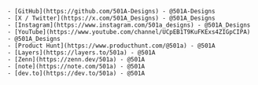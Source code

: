     - [GitHub](https://github.com/501A-Designs) - @501A-Designs
    - [X / Twitter](https://x.com/501A_Designs) - @501A_Designs
    - [Instagram](https://www.instagram.com/501a_designs) - @501A_Designs
    - [YouTube](https://www.youtube.com/channel/UCpEB1T9KuFKExs4ZIGpCIPA) - @501A_Designs
    - [Product Hunt](https://www.producthunt.com/@501a) - @501A
    - [Layers](https://layers.to/501a) - @501A
    - [Zenn](https://zenn.dev/501a) - @501A
    - [note](https://note.com/501a) - @501A
    - [dev.to](https://dev.to/501a) - @501A
